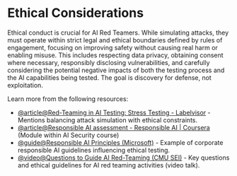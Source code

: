 # Ethical Considerations

Ethical conduct is crucial for AI Red Teamers. While simulating attacks, they must operate within strict legal and ethical boundaries defined by rules of engagement, focusing on improving safety without causing real harm or enabling misuse. This includes respecting data privacy, obtaining consent where necessary, responsibly disclosing vulnerabilities, and carefully considering the potential negative impacts of both the testing process and the AI capabilities being tested. The goal is discovery for defense, not exploitation.

Learn more from the following resources:

- [@article@Red-Teaming in AI Testing: Stress Testing - Labelvisor](https://www.labelvisor.com/red-teaming-abstract-competitive-testing-data-selection/) - Mentions balancing attack simulation with ethical constraints.
- [@article@Responsible AI assessment - Responsible AI | Coursera](https://www.coursera.org/learn/ai-security) (Module within AI Security course)
- [@guide@Responsible AI Principles (Microsoft)](https://www.microsoft.com/en-us/ai/responsible-ai) - Example of corporate responsible AI guidelines influencing ethical testing.
- [@video@Questions to Guide AI Red-Teaming (CMU SEI)](https://resources.sei.cmu.edu/library/asset-view.cfm?assetid=928382) - Key questions and ethical guidelines for AI red teaming activities (video talk).
